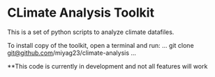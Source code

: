 # CLimate Analysis Toolkit

This is a set of python scripts to analyze climate datafiles.

To install copy of the toolkit, open a terminal and run:
...
git clone git@github.com/miyag23/climate-analysis
...

**This code is currently in development and not all features will work

